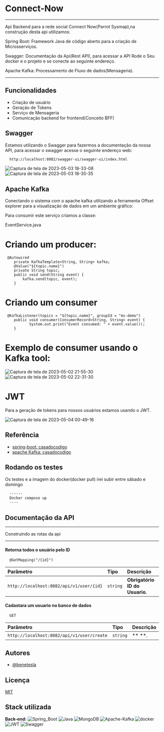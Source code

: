 # Connect-Now

---

Api Backend para a rede social Connect Now(Parrot Sysmap),na construção desta api utilizamos:

Spring Boot: Framework Java de código aberto para a criação de Microsserviços.

Swagger: Documentação da Api(Rest API), para acessar a API Rode o Seu docker e o projeto e se conecte ao seguinte endereço.




Apache Kafka: Processamento de Fluxo de dados(Mensageria).

---

## Funcionalidades

- Criação de usuário
- Geração de Tokens
- Serviço de Mensageria
- Comunicação backend for frontend(Conceito BFF)

## Swagger
Estamos utilizando o Swagger para fazermos a documentação da nossa API, para acessar o swagger acesse o seguinte endereço web:
```bash
  http://localhost:8082/swagger-ui/swagger-ui/index.html
```
![Captura de tela de 2023-05-03 18-33-08](https://user-images.githubusercontent.com/78994881/236108455-ac923b5d-3f32-4c23-bac5-683a5ca8453a.png)
![Captura de tela de 2023-05-03 18-35-35](https://user-images.githubusercontent.com/78994881/236108451-878a101f-3df7-4ff8-a255-4399b3b7db1d.png)

## Apache Kafka

Conectando o sistema com o apache kafka utilizando a ferramenta Offset explorer para a visualização de dados em um ambiente gráfico:

Para consumir este serviço criamos a classe:

EventService.java

# Criando um producer:

```
 @Autowired
    private KafkaTemplate<String, String> kafka;
    @Value("${topic.name}")
    private String topic;
    public void send(String event) {
        kafka.send(topic, event);
    }
```



# Criando um consumer

```
 @KafkaListener(topics = "${topic.name}", groupId = "ms-demo")
    public void consumer(ConsumerRecord<String, String> event) {
           System.out.print("Event consumed: " + event.value());
    }
```

# Exemplo de consumer usando o Kafka tool:


![Captura de tela de 2023-05-02 21-55-30](https://user-images.githubusercontent.com/78994881/235984680-075c76c6-d6da-4ac7-9a27-7f9937eae5cd.png)
![Captura de tela de 2023-05-02 22-31-30](https://user-images.githubusercontent.com/78994881/235984683-23080fdf-485a-48ee-9ffe-bce3c2fbdd3a.png)

# JWT 
Para a geração de tokens para nossos usuários estamos usando o JWT.


![Captura de tela de 2023-05-04 00-49-16](https://user-images.githubusercontent.com/78994881/236108943-836aafc0-7256-46b6-8459-622f3b5123d1.png)

## Referência

- [spring-boot: casadocodigo](https://www.casadocodigo.com.br/products/livro-spring-boot?_pos=2&_sid=6afcf6f89&_ss=r)
- [apache Kafka:  casadocodigo](https://www.casadocodigo.com.br/products/livro-apache-kafka?_pos=3&_sid=6afcf6f89&_ss=r)

## Rodando os testes

Os testes e a imagem do docker(docker pull) irei subir entre sábado e domingo

```bash
  ------
  Docker compose up
  ----
```

## Documentação da API

---

Construindo as rotas da api

---

#### Retorna todos o usuário pelo ID

```http
  @GetMapping("/{id}")
```

| Parâmetro                                 | Tipo       | Descrição                           |
| :----------------------------------------- | :--------- | :------------------------------------ |
| `http://localhost:8082/api/v1/user/{id}` | `string` | **Obrigatório ID do Usuario**. |

#### Cadastara um usuario no banco de dados

```http
  GET 
```

| Parâmetro                                   | Tipo       | Descrição |
| :------------------------------------------- | :--------- | :---------- |
| `http://localhost:8082/api/v1/user/create` | `string` | ** **.      |

## Autores

- [@benetesla](https://github.com/benetesla)

## Licença

[MIT](https://choosealicense.com/licenses/mit/)

## Stack utilizada

**Back-end:** ![Spring_Boot](https://img.shields.io/badge/Spring_Boot-F2F4F9?style=for-the-badge&logo=spring-boot)
![Java](https://img.shields.io/badge/java-%23ED8B00.svg?style=for-the-badge&logo=java&logoColor=white)
![MongoDB](https://img.shields.io/badge/MongoDB-4EA94B?style=for-the-badge&logo=mongodb&logoColor=white)
![Apache-Kafka](https://img.shields.io/badge/Apache_Kafka-231F20?style=for-the-badge&logo=apache-kafka&logoColor=white)
![docker](https://img.shields.io/badge/Docker-2CA5E0?style=for-the-badge&logo=docker&logoColor=white)
![JWT](https://img.shields.io/badge/JWT-000000?style=for-the-badge&logo=JSON%20web%20tokens&logoColor=white)
![Swagger](https://img.shields.io/badge/Swagger-85EA2D?style=for-the-badge&logo=Swagger&logoColor=white)
